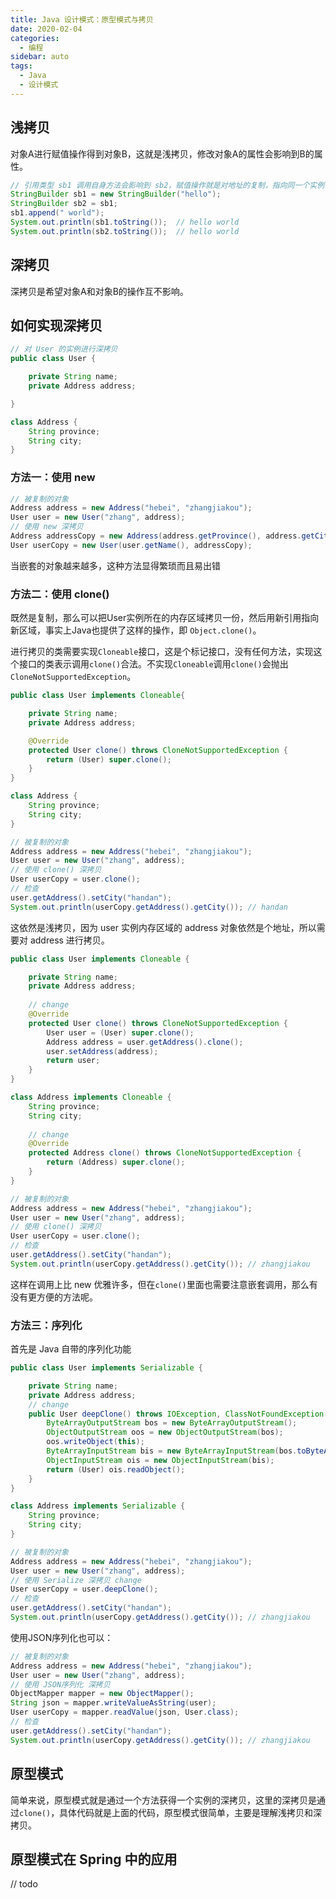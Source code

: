 ```yaml
---
title: Java 设计模式：原型模式与拷贝
date: 2020-02-04
categories:
  - 编程
sidebar: auto
tags: 
  - Java
  - 设计模式
---
```


## 浅拷贝

对象A进行赋值操作得到对象B，这就是浅拷贝，修改对象A的属性会影响到B的属性。

```java
// 引用类型 sb1 调用自身方法会影响到 sb2，赋值操作就是对地址的复制，指向同一个实例
StringBuilder sb1 = new StringBuilder("hello");
StringBuilder sb2 = sb1;
sb1.append(" world");
System.out.println(sb1.toString());  // hello world
System.out.println(sb2.toString());  // hello world
```

## 深拷贝

深拷贝是希望对象A和对象B的操作互不影响。

## 如何实现深拷贝

```java
// 对 User 的实例进行深拷贝
public class User {

    private String name;
    private Address address;

}

class Address {
    String province;
    String city;
}
```

### 方法一：使用 new

```java
// 被复制的对象
Address address = new Address("hebei", "zhangjiakou");
User user = new User("zhang", address);
// 使用 new 深拷贝
Address addressCopy = new Address(address.getProvince(), address.getCity());
User userCopy = new User(user.getName(), addressCopy);
```

当嵌套的对象越来越多，这种方法显得繁琐而且易出错

### 方法二：使用 clone()

既然是复制，那么可以把User实例所在的内存区域拷贝一份，然后用新引用指向新区域，事实上Java也提供了这样的操作，即 `Object.clone()`。

进行拷贝的类需要实现`Cloneable`接口，这是个标记接口，没有任何方法，实现这个接口的类表示调用`clone()`合法。不实现`Cloneable`调用`clone()`会抛出`CloneNotSupportedException`。

```java
public class User implements Cloneable{

    private String name;
    private Address address;

    @Override
    protected User clone() throws CloneNotSupportedException {
        return (User) super.clone();
    }
}

class Address {
    String province;
    String city;
}
```

```java
// 被复制的对象
Address address = new Address("hebei", "zhangjiakou");
User user = new User("zhang", address);
// 使用 clone() 深拷贝
User userCopy = user.clone();
// 检查
user.getAddress().setCity("handan");
System.out.println(userCopy.getAddress().getCity()); // handan
```

这依然是浅拷贝，因为 user 实例内存区域的 address 对象依然是个地址，所以需要对 address 进行拷贝。

```java
public class User implements Cloneable {

    private String name;
    private Address address;
	
    // change
    @Override
    protected User clone() throws CloneNotSupportedException {
        User user = (User) super.clone();
        Address address = user.getAddress().clone();
        user.setAddress(address);
        return user;
    }
}

class Address implements Cloneable {
    String province;
    String city;
	
    // change
    @Override
    protected Address clone() throws CloneNotSupportedException {
        return (Address) super.clone();
    }
}
```

```java
// 被复制的对象
Address address = new Address("hebei", "zhangjiakou");
User user = new User("zhang", address);
// 使用 clone() 深拷贝
User userCopy = user.clone();
// 检查
user.getAddress().setCity("handan");
System.out.println(userCopy.getAddress().getCity()); // zhangjiakou
```

这样在调用上比 new 优雅许多，但在`clone()`里面也需要注意嵌套调用，那么有没有更方便的方法呢。

### 方法三：序列化

首先是 Java 自带的序列化功能

```java
public class User implements Serializable {

    private String name;
    private Address address;
	// change
    public User deepClone() throws IOException, ClassNotFoundException {
        ByteArrayOutputStream bos = new ByteArrayOutputStream();
        ObjectOutputStream oos = new ObjectOutputStream(bos);
        oos.writeObject(this);
        ByteArrayInputStream bis = new ByteArrayInputStream(bos.toByteArray());
        ObjectInputStream ois = new ObjectInputStream(bis);
        return (User) ois.readObject();
    }
}

class Address implements Serializable {
    String province;
    String city;
}
```

```java
// 被复制的对象
Address address = new Address("hebei", "zhangjiakou");
User user = new User("zhang", address);
// 使用 Serialize 深拷贝 change
User userCopy = user.deepClone();
// 检查
user.getAddress().setCity("handan");
System.out.println(userCopy.getAddress().getCity()); // zhangjiakou
```

使用JSON序列化也可以：

```java
// 被复制的对象
Address address = new Address("hebei", "zhangjiakou");
User user = new User("zhang", address);
// 使用 JSON序列化 深拷贝
ObjectMapper mapper = new ObjectMapper();
String json = mapper.writeValueAsString(user);
User userCopy = mapper.readValue(json, User.class);
// 检查
user.getAddress().setCity("handan");
System.out.println(userCopy.getAddress().getCity()); // zhangjiakou
```

## 原型模式

简单来说，原型模式就是通过一个方法获得一个实例的深拷贝，这里的深拷贝是通过`clone()`，具体代码就是上面的代码，原型模式很简单，主要是理解浅拷贝和深拷贝。

## 原型模式在 Spring 中的应用

// todo

